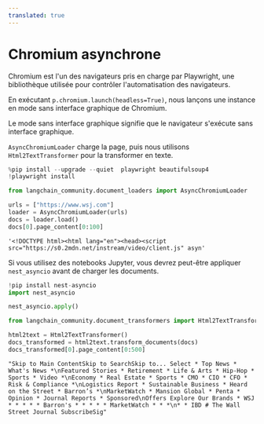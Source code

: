 ```yaml
---
translated: true
---
```


# Chromium asynchrone

Chromium est l'un des navigateurs pris en charge par Playwright, une bibliothèque utilisée pour contrôler l'automatisation des navigateurs.

En exécutant `p.chromium.launch(headless=True)`, nous lançons une instance en mode sans interface graphique de Chromium.

Le mode sans interface graphique signifie que le navigateur s'exécute sans interface graphique.

`AsyncChromiumLoader` charge la page, puis nous utilisons `Html2TextTransformer` pour la transformer en texte.

```python
%pip install --upgrade --quiet  playwright beautifulsoup4
!playwright install
```

```python
from langchain_community.document_loaders import AsyncChromiumLoader

urls = ["https://www.wsj.com"]
loader = AsyncChromiumLoader(urls)
docs = loader.load()
docs[0].page_content[0:100]
```

```output
'<!DOCTYPE html><html lang="en"><head><script src="https://s0.2mdn.net/instream/video/client.js" asyn'
```

Si vous utilisez des notebooks Jupyter, vous devrez peut-être appliquer `nest_asyncio` avant de charger les documents.

```python
!pip install nest-asyncio
import nest_asyncio

nest_asyncio.apply()
```

```python
from langchain_community.document_transformers import Html2TextTransformer

html2text = Html2TextTransformer()
docs_transformed = html2text.transform_documents(docs)
docs_transformed[0].page_content[0:500]
```

```output
"Skip to Main ContentSkip to SearchSkip to... Select * Top News * What's News *\nFeatured Stories * Retirement * Life & Arts * Hip-Hop * Sports * Video *\nEconomy * Real Estate * Sports * CMO * CIO * CFO * Risk & Compliance *\nLogistics Report * Sustainable Business * Heard on the Street * Barron’s *\nMarketWatch * Mansion Global * Penta * Opinion * Journal Reports * Sponsored\nOffers Explore Our Brands * WSJ * * * * * Barron's * * * * * MarketWatch * * *\n* * IBD # The Wall Street Journal SubscribeSig"
```

